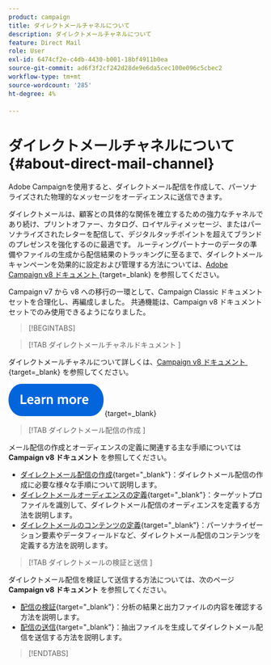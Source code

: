 ```yaml
---
product: campaign
title: ダイレクトメールチャネルについて
description: ダイレクトメールチャネルについて
feature: Direct Mail
role: User
exl-id: 6474cf2e-c4db-4430-b001-18bf4911b0ea
source-git-commit: ad6f3f2cf242d28de9e6da5cec100e096c5cbec2
workflow-type: tm+mt
source-wordcount: '285'
ht-degree: 4%

---
```



# ダイレクトメールチャネルについて{#about-direct-mail-channel}

Adobe Campaignを使用すると、ダイレクトメール配信を作成して、パーソナライズされた物理的なメッセージをオーディエンスに送信できます。

ダイレクトメールは、顧客との具体的な関係を確立するための強力なチャネルであり続け、プリントオファー、カタログ、ロイヤルティメッセージ、またはパーソナライズされたレターを配信して、デジタルタッチポイントを超えてブランドのプレゼンスを強化するのに最適です。 ルーティングパートナーのデータの準備やファイルの生成から配信結果のトラッキングに至るまで、ダイレクトメールキャンペーンを効果的に設定および管理する方法については、[Adobe Campaign v8 ドキュメント &#x200B;](https://experienceleague.adobe.com/docs/campaign/campaign-v8/send/direct-mail.html?lang=ja){target=_blank} を参照してください。

Campaign v7 から v8 への移行の一環として、Campaign Classic ドキュメントセットを合理化し、再編成しました。 共通機能は、Campaign v8 ドキュメントセットでのみ使用できるようになりました。

>[!BEGINTABS]

>[!TAB  ダイレクトメールチャネルドキュメント ]

ダイレクトメールチャネルについて詳しくは、[Campaign v8 ドキュメント &#x200B;](https://experienceleague.adobe.com/docs/campaign/campaign-v8/send/direct-mail.html?lang=ja){target=_blank} を参照してください。


[![画像](../../assets/do-not-localize/learn-more-button.svg)](https://experienceleague.adobe.com/docs/campaign/campaign-v8/send/direct-mail.html?lang=ja){target=_blank}


>[!TAB  ダイレクトメール配信の作成 ]

メール配信の作成とオーディエンスの定義に関連する主な手順については **Campaign v8 ドキュメント** を参照してください。

* [&#x200B; ダイレクトメール配信の作成 &#x200B;](https://experienceleague.adobe.com/docs/campaign/campaign-v8/send/direct-mail.html?lang=ja#creating-a-direct-mail-delivery){target="_blank"}：ダイレクトメール配信の作成に必要な様々な手順について説明します。
* [&#x200B; ダイレクトメールオーディエンスの定義 &#x200B;](https://experienceleague.adobe.com/docs/campaign/campaign-v8/send/direct-mail.html?lang=ja#creating-a-direct-mail-delivery?lang=ja#defining-the-direct-mail-audience){target="_blank"}：ターゲットプロファイルを識別して、ダイレクトメール配信のオーディエンスを定義する方法を説明します。
* [&#x200B; ダイレクトメールのコンテンツの定義 &#x200B;](https://experienceleague.adobe.com/docs/campaign/campaign-v8/send/direct-mail.html?lang=ja#creating-a-direct-mail-delivery?lang=ja#defining-the-direct-mail-content){target="_blank"}：パーソナライゼーション要素やデータフィールドなど、ダイレクトメール配信のコンテンツを定義する方法を説明します。

>[!TAB  ダイレクトメールの検証と送信 ]

ダイレクトメール配信を検証して送信する方法については、次のページ **Campaign v8 ドキュメント** を参照してください。

* [&#x200B; 配信の検証 &#x200B;](https://experienceleague.adobe.com/docs/campaign/campaign-v8/send/direct-mail.html?lang=ja#creating-a-direct-mail-delivery?lang=ja#validating){target="_blank"}：分析の結果と出力ファイルの内容を確認する方法を説明します。
* [&#x200B; 配信の送信 &#x200B;](https://experienceleague.adobe.com/docs/campaign/campaign-v8/send/direct-mail.html?lang=ja#creating-a-direct-mail-delivery?lang=ja#start-delivery){target="_blank"}：抽出ファイルを生成してダイレクトメール配信を送信する方法を説明します。



>[!ENDTABS]